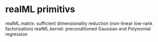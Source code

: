 # realML primitivs
realML.matrix: sufficient dimensionality reduction (non-linear low-rank factorization)
realML.kernel: preconditioned Gaussian and Polynomial regression

